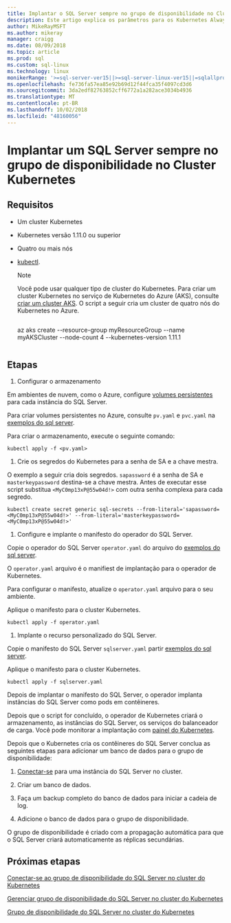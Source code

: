 ```yaml
---
title: Implantar o SQL Server sempre no grupo de disponibilidade no Cluster Kubernetes
description: Este artigo explica os parâmetros para os Kubernetes Always On do SQL Server grupo operador globais requisitos de disponibilidade
author: MikeRayMSFT
ms.author: mikeray
manager: craigg
ms.date: 08/09/2018
ms.topic: article
ms.prod: sql
ms.custom: sql-linux
ms.technology: linux
monikerRange: '>=sql-server-ver15||>=sql-server-linux-ver15||=sqlallproducts-allversions'
ms.openlocfilehash: fe736fa57ea85e92b69d12f44fca35f4097cd3d6
ms.sourcegitcommit: 3da2edf82763852cff6772a1a282ace3034b4936
ms.translationtype: MT
ms.contentlocale: pt-BR
ms.lasthandoff: 10/02/2018
ms.locfileid: "48160056"
---
```

# <a name="deploy-a-sql-server-always-on-availability-group-on-kubernetes-cluster"></a>Implantar um SQL Server sempre no grupo de disponibilidade no Cluster Kubernetes

## <a name="requirements"></a>Requisitos

- Um cluster Kubernetes
- Kubernetes versão 1.11.0 ou superior
- Quatro ou mais nós
- [kubectl](http://kubernetes.io/docs/tasks/tools/install-kubectl/).

  >[!NOTE]
  >Você pode usar qualquer tipo de cluster do Kubernetes. Para criar um cluster Kubernetes no serviço de Kubernetes do Azure (AKS), consulte [criar um cluster AKS](http://docs.microsoft.com/azure/aks/create-cluster).
  > O script a seguir cria um cluster de quatro nós do Kubernetes no Azure.
  >```azure-cli
  az aks create --resource-group myResourceGroup --name myAKSCluster --node-count 4 --kubernetes-version 1.11.1
  >```

## <a name="steps"></a>Etapas

1. Configurar o armazenamento

  Em ambientes de nuvem, como o Azure, configure [volumes persistentes](http://kubernetes.io/docs/concepts/storage/persistent-volumes/) para cada instância do SQL Server.

  Para criar volumes persistentes no Azure, consulte `pv.yaml` e `pvc.yaml` na [exemplos do sql server](https://github.com/Microsoft/sql-server-samples/tree/master/samples/features/high%20availability/Kubernetes/sample-deployment-script/templates).

  Para criar o armazenamento, execute o seguinte comando:

  ```azurecli
  kubectl apply -f <pv.yaml>
  ```

1. Crie os segredos do Kubernetes para a senha de SA e a chave mestra.

  O exemplo a seguir cria dois segredos. `sapassword` é a senha de SA e `masterkeypassword` destina-se a chave mestra. Antes de executar esse script substitua `<MyC0mp13xP@55w04d!>` com outra senha complexa para cada segredo.

   ```azurecli
   kubectl create secret generic sql-secrets --from-literal='sapassword=<MyC0mp13xP@55w04d!>' --from-literal='masterkeypassword=<MyC0mp13xP@55w04d!>'
   ```

1. Configure e implante o manifesto do operador do SQL Server.

  Copie o operador do SQL Server `operator.yaml` do arquivo do [exemplos do sql server](https://github.com/Microsoft/sql-server-samples/tree/master/samples/features/high%20availability/Kubernetes/sample-manifest-files).

  O `operator.yaml` arquivo é o manifiest de implantação para o operador de Kubernetes.

  Para configurar o manifesto, atualize o `operator.yaml` arquivo para o seu ambiente.

  Aplique o manifesto para o cluster Kubernetes.

  ```azurecli
  kubectl apply -f operator.yaml
  ```

1. Implante o recurso personalizado do SQL Server.

  Copie o manifesto do SQL Server `sqlserver.yaml` partir [exemplos do sql server](https://github.com/Microsoft/sql-server-samples/tree/master/samples/features/high%20availability/Kubernetes/sample-manifest-files).

  Aplique o manifesto para o cluster Kubernetes.

  ```azurecli
  kubectl apply -f sqlserver.yaml
  ```

Depois de implantar o manifesto do SQL Server, o operador implanta instâncias do SQL Server como pods em contêineres.

Depois que o script for concluído, o operador de Kubernetes criará o armazenamento, as instâncias do SQL Server, os serviços do balanceador de carga. Você pode monitorar a implantação com [painel do Kubernetes](http://docs.microsoft.com/azure/aks/kubernetes-dashboard).

Depois que o Kubernetes cria os contêineres do SQL Server conclua as seguintes etapas para adicionar um banco de dados para o grupo de disponibilidade:

1. [Conectar-se](sql-server-linux-kubernetes-connect.md) para uma instância do SQL Server no cluster.

1. Criar um banco de dados.

1. Faça um backup completo do banco de dados para iniciar a cadeia de log.

1. Adicione o banco de dados para o grupo de disponibilidade.

O grupo de disponibilidade é criado com a propagação automática para que o SQL Server criará automaticamente as réplicas secundárias.

## <a name="next-steps"></a>Próximas etapas

[Conectar-se ao grupo de disponibilidade do SQL Server no cluster do Kubernetes](sql-server-linux-kubernetes-connect.md)

[Gerenciar grupo de disponibilidade do SQL Server no cluster do Kubernetes](sql-server-linux-kubernetes-manage.md)

[Grupo de disponibilidade do SQL Server no cluster do Kubernetes](sql-server-ag-kubernetes.md)
